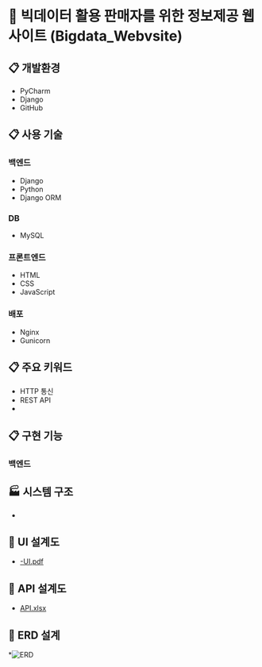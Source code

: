 # 🔎 빅데이터 활용 판매자를 위한 정보제공 웹사이트 (Bigdata_Webvsite) 

## :clipboard: 개발환경
* PyCharm
* Django
* GitHub

## :clipboard: 사용 기술
### 백엔드
* Django
* Python
* Django ORM

### DB
* MySQL

### 프론트엔드
* HTML
* CSS
* JavaScript

### 배포
* Nginx
* Gunicorn

## :clipboard: 주요 키워드
* HTTP 통신
* REST API
* 

## :clipboard: 구현 기능
### 백엔드

## :factory: 시스템 구조
* 

## :link: UI 설계도
* [-UI.pdf](https://docs.google.com/viewer?url=https://github.com/Hongin-Lim/Bigdata_Project/blob/main/files/-UI.pdf?raw=True)

## :link: API 설계도
* [API.xlsx](https://docs.google.com/viewer?url=https://github.com/Hongin-Lim/Bigdata_Project/blob/main/files/API.xlsx?raw=True)

## :link: ERD 설계
*![ERD](https://user-images.githubusercontent.com/97941148/166879977-4f215cd5-3dc9-4b57-a97f-1969e5937569.png)

